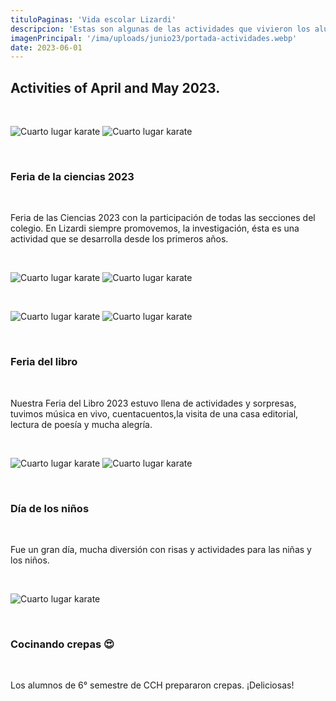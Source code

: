 ```yaml
---
tituloPaginas: 'Vida escolar Lizardi'
descripcion: 'Estas son algunas de las actividades que vivieron los alumnos del Instituto Lizardi'
imagenPrincipal: '/ima/uploads/junio23/portada-actividades.webp'
date: 2023-06-01
---
```


## Activities of April and May 2023.

<br>

![Cuarto lugar karate](/ima/uploads/junio23/feria-ciencias-2023.webp)
![Cuarto lugar karate](/ima/uploads/junio23/feria-ciencias-2023-2.webp)

<br>

### Feria de la ciencias 2023

<br>

Feria de las Ciencias 2023 con la participación de todas las secciones del colegio. En Lizardi siempre promovemos, la investigación, ésta es una actividad que se desarrolla desde los primeros años.

<br>


![Cuarto lugar karate](/ima/uploads/junio23/feria-del-libro-2023.webp)
![Cuarto lugar karate](/ima/uploads/junio23/feria-del-libro-2023-2.webp)

<br>

![Cuarto lugar karate](/ima/uploads/junio23/feria-del-libro-2023-3.webp)
![Cuarto lugar karate](/ima/uploads/junio23/feria-del-libro-2023-4.webp)

<br>

### Feria del libro

<br>

Nuestra Feria del Libro 2023 estuvo llena de actividades y sorpresas, tuvimos música en vivo, cuentacuentos,la visita de una casa editorial, lectura de poesía y mucha alegría.

<br>

![Cuarto lugar karate](/ima/uploads/junio23/dia-nino-1.webp)
![Cuarto lugar karate](/ima/uploads/junio23/dia-nino-2.webp)

<br>

### Día de los niños

<br>

Fue un gran día, mucha diversión con risas y actividades para las niñas y los niños.

<br>


![Cuarto lugar karate](/ima/uploads/junio23/crepas.webp)

<br>

### Cocinando crepas 😍

<br>

Los alumnos de 6° semestre de CCH prepararon crepas. ¡Deliciosas!

<br>

